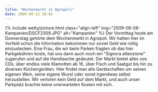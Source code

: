 ```yaml
---
title: "Wochenmarkt in Agropoli"
date: 2009-08-22 20:45
---
```

{% include wetty/picture.html class="align-left" img="2009-08-08-Kampanien/DSCF2309.JPG" alt="Kampanien" %}
Der Vormittag heute am Donnerstag gehörte dem Wochenmarkt in Agropoli. Wir hatten hier im Vorfeld schon die Information bekommen nur soviel Geld wie nötig einzustecken. Eine Frau, die wir beim Parken fragten ob das hier Parkgebühren koste, hat uns dann auch noch ein "Signora attenzione" zugerufen und auf die Handtasche gedeutet. Der Markt bietet alles von CDs, über endlos viele Klamotten ab 1€, über Fisch und Saatgut bis hin zu diversen Küchengeräten. Hier findet man alle Gerätschaften um seinen eigenen Wein, seine eigene Wurst oder sonst irgendwas selbst herzustellen. Wir verloren kein Geld auf dem Markt, und auch unser Parkplatz brachte keine unerwarteten Kosten mit sich.